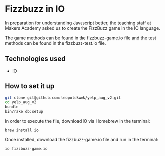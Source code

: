Fizzbuzz in IO
==============

In preparation for understanding Javascript better, the teaching staff at Makers Academy asked us to create the FizzBuzz game in the IO language.

The game methods can be found in the fizzbuzz-game.io file and the test methods can be found in the fizzbuzz-test.io file.

Technologies used
-----------------
- IO

How to set it up
-----------------

```sh
git clone git@github.com:leopoldkwok/yelp_aug_v2.git
cd yelp_aug_v2
bundle
bin/rake db:setup
```

In order to execute the file, download IO via Homebrew in the terminal:

```shell
brew install io
```



Once installed, download the fizzbuzz-game.io file and run in the terminal:

```shell
io fizzbuzz-game.io
```